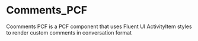 # Comments_PCF
Coomments PCF is a PCF component that uses Fluent UI ActivityItem styles to render custom comments in conversation format
